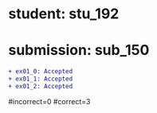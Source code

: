 # student: stu_192
# submission: sub_150

```diff
+ ex01_0: Accepted
+ ex01_1: Accepted
+ ex01_2: Accepted
```
#incorrect=0
#correct=3
